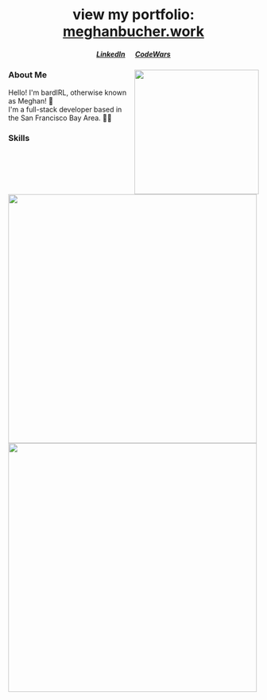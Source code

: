 <div id="header" align="center">
  
  # view my portfolio: <a href="https://meghanbucher.work" target="_blank">meghanbucher.work</a>
  ##### <a href="https://linkedin.com/in/meghanbucher" target="_blank">LinkedIn</a>&nbsp;&nbsp;&nbsp;&nbsp;&nbsp;&nbsp;<a href="https://www.codewars.com/users/bardIRL" target="_blank">CodeWars</a>
  <img align="right" width="250" src="https://media2.giphy.com/media/0FB4a2z6B3ooAUIQXS/giphy.gif?cid=ecf05e477mromhyw8ehbfjnj7gcjynyo8ytr3uf43t6bpznm&rid=giphy.gif&ct=s">
  
</div> 

### About Me

<p>Hello! I'm bardIRL, otherwise known as Meghan! 👋<br>I'm a full-stack developer based in the San Francisco Bay Area. 👩‍💻</p>


### Skills

<img align="center" width="500" src="https://skills.thijs.gg/icons?i=js,html,css,react,express,nodejs,py,django&theme=dark"><br>
<img align="left" width="500" src="https://skills.thijs.gg/icons?i=mongodb,postgres,heroku,linux,git,github,figma,ps&&theme=dark"  width="400">

